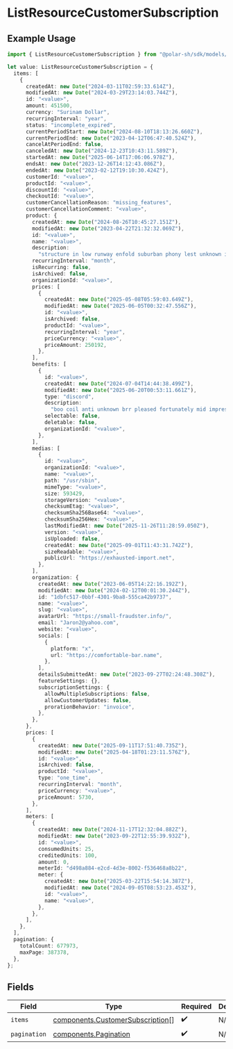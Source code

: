 # ListResourceCustomerSubscription

## Example Usage

```typescript
import { ListResourceCustomerSubscription } from "@polar-sh/sdk/models/components/listresourcecustomersubscription.js";

let value: ListResourceCustomerSubscription = {
  items: [
    {
      createdAt: new Date("2024-03-11T02:59:33.614Z"),
      modifiedAt: new Date("2024-03-29T23:14:03.744Z"),
      id: "<value>",
      amount: 451500,
      currency: "Surinam Dollar",
      recurringInterval: "year",
      status: "incomplete_expired",
      currentPeriodStart: new Date("2024-08-10T18:13:26.660Z"),
      currentPeriodEnd: new Date("2023-04-12T06:47:40.524Z"),
      cancelAtPeriodEnd: false,
      canceledAt: new Date("2024-12-23T10:43:11.589Z"),
      startedAt: new Date("2025-06-14T17:06:06.978Z"),
      endsAt: new Date("2023-12-26T14:12:43.086Z"),
      endedAt: new Date("2023-02-12T19:10:30.424Z"),
      customerId: "<value>",
      productId: "<value>",
      discountId: "<value>",
      checkoutId: "<value>",
      customerCancellationReason: "missing_features",
      customerCancellationComment: "<value>",
      product: {
        createdAt: new Date("2024-08-26T10:45:27.151Z"),
        modifiedAt: new Date("2023-04-22T21:32:32.069Z"),
        id: "<value>",
        name: "<value>",
        description:
          "structure in low runway enfold suburban phony lest unknown insignificant",
        recurringInterval: "month",
        isRecurring: false,
        isArchived: false,
        organizationId: "<value>",
        prices: [
          {
            createdAt: new Date("2025-05-08T05:59:03.649Z"),
            modifiedAt: new Date("2025-06-05T00:32:47.556Z"),
            id: "<value>",
            isArchived: false,
            productId: "<value>",
            recurringInterval: "year",
            priceCurrency: "<value>",
            priceAmount: 250192,
          },
        ],
        benefits: [
          {
            id: "<value>",
            createdAt: new Date("2024-07-04T14:44:38.499Z"),
            modifiedAt: new Date("2025-06-20T00:53:11.661Z"),
            type: "discord",
            description:
              "boo coil anti unknown brr pleased fortunately mid impressionable",
            selectable: false,
            deletable: false,
            organizationId: "<value>",
          },
        ],
        medias: [
          {
            id: "<value>",
            organizationId: "<value>",
            name: "<value>",
            path: "/usr/sbin",
            mimeType: "<value>",
            size: 593429,
            storageVersion: "<value>",
            checksumEtag: "<value>",
            checksumSha256Base64: "<value>",
            checksumSha256Hex: "<value>",
            lastModifiedAt: new Date("2025-11-26T11:28:59.050Z"),
            version: "<value>",
            isUploaded: false,
            createdAt: new Date("2025-09-01T11:43:31.742Z"),
            sizeReadable: "<value>",
            publicUrl: "https://exhausted-import.net",
          },
        ],
        organization: {
          createdAt: new Date("2023-06-05T14:22:16.192Z"),
          modifiedAt: new Date("2024-02-12T00:01:30.244Z"),
          id: "1dbfc517-0bbf-4301-9ba8-555ca42b9737",
          name: "<value>",
          slug: "<value>",
          avatarUrl: "https://small-fraudster.info/",
          email: "Jaron2@yahoo.com",
          website: "<value>",
          socials: [
            {
              platform: "x",
              url: "https://comfortable-bar.name",
            },
          ],
          detailsSubmittedAt: new Date("2023-09-27T02:24:48.308Z"),
          featureSettings: {},
          subscriptionSettings: {
            allowMultipleSubscriptions: false,
            allowCustomerUpdates: false,
            prorationBehavior: "invoice",
          },
        },
      },
      prices: [
        {
          createdAt: new Date("2025-09-11T17:51:40.735Z"),
          modifiedAt: new Date("2025-04-18T01:23:11.576Z"),
          id: "<value>",
          isArchived: false,
          productId: "<value>",
          type: "one_time",
          recurringInterval: "month",
          priceCurrency: "<value>",
          priceAmount: 5730,
        },
      ],
      meters: [
        {
          createdAt: new Date("2024-11-17T12:32:04.882Z"),
          modifiedAt: new Date("2023-09-22T12:55:39.932Z"),
          id: "<value>",
          consumedUnits: 25,
          creditedUnits: 100,
          amount: 0,
          meterId: "d498a884-e2cd-4d3e-8002-f536468a8b22",
          meter: {
            createdAt: new Date("2025-03-22T15:54:14.387Z"),
            modifiedAt: new Date("2024-09-05T08:53:23.453Z"),
            id: "<value>",
            name: "<value>",
          },
        },
      ],
    },
  ],
  pagination: {
    totalCount: 677973,
    maxPage: 387378,
  },
};
```

## Fields

| Field                                                                                | Type                                                                                 | Required                                                                             | Description                                                                          |
| ------------------------------------------------------------------------------------ | ------------------------------------------------------------------------------------ | ------------------------------------------------------------------------------------ | ------------------------------------------------------------------------------------ |
| `items`                                                                              | [components.CustomerSubscription](../../models/components/customersubscription.md)[] | :heavy_check_mark:                                                                   | N/A                                                                                  |
| `pagination`                                                                         | [components.Pagination](../../models/components/pagination.md)                       | :heavy_check_mark:                                                                   | N/A                                                                                  |